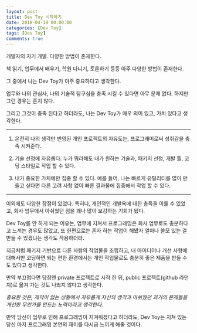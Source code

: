 ```yaml
---
layout: post
title: Dev Toy 시작하기
date: 2018-04-18 00:00:00
categories: [Dev Toy]
tags: [Dev Toy]
comments: true
---
```

개발자의 자기 개발.
다양한 방법이 존재한다.

책 읽기, 업무에서 배우기, 학원 다니기, 토론하기 등등 아주 다양한 방법이 존재한다.

그 중에서 나는 Dev Toy가 아주 중요하다고 생각한다.

업무와 나의 관심사, 나의 기술적 탐구심을 충족 시킬 수 있다면 아무 문제 없다.
하지만 그런 경우는 흔치 않다.

그리고 그것이 충족 된다고 하더라도, 나는 Dev Toy가 매우 의미 있고, 가치 있다고 생각한다.

---
1. 온전히 나의 생각만 반영된 개인 프로젝트의 자유도는, 프로그래머로써 성취감을 충족 시켜준다.

2. 기술 선정에 자유롭다. 누가 뭐라해도 내가 원하는 기술과, 패키지 선정, 개발 툴, 코딩 스타일로 작업 할 수 있다.

3. 내가 중요한 가치에만 집중 할 수 있다. 예를 들어, 나는 빠르게 유틸리티를 많이 만들고 싶다면 다른 고려 사항 없이 빠른 결과물에 집중해서 작업 할 수 있다.
---

이외에도 다양한 장점이 있었다.
특히나, 개인적인 개발욕에 대한 충족을 이룰 수 있었고, 회사 업무에서 아쉬웠던 점을 꽤나 많이 보강하는 기회가 됐다.

Dev Toy를 안 하게 되는  이유는, 업무에 지쳐서 프로그래밍은 회사 업무로도 충분하다고 느끼는 경우도 많았고, 또 한편으로는 혼자 하는 작업이 해봤자 얼마나 쓸모 있는 걸 만들 수 있겠냐는 생각도 작용하더라.

지금처럼 패키지 기반으로 다른 사람의 작업물을 조립하고, 내 아이디어나 개선 사항에 대해서만 코딩하면 되는 편한 환경에서는 개인 작업물로도 충분히 좋은 제품을 만들 수도 있다고 생각한다.

만약 부끄럽다면 당장엔 private 프로젝트로 시작 한 뒤, public 프로젝트(github 라던지)로 옮겨 가는 것도 나쁘지 않다고 생각한다.

*중요한 것은, 제약이 없는 상황에서 자유롭게 자신의 생각과 아쉬웠던 과거의 문제들을 개선한 무언가를 만드는 노력이라고 생각한다.*

만약 당신이 업무로 인해 프로그래밍이 지겨워졌다고 하더라도, Dev Toy는 지쳐 있는 당신 마저 프로그래밍 본연의 재미를 다시금 느끼게 해줄 것이다.